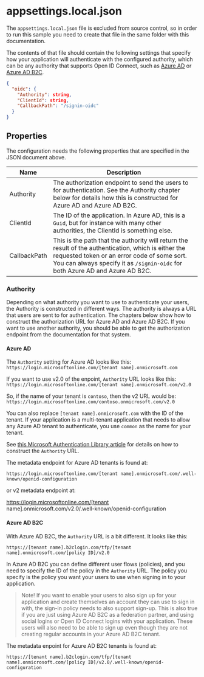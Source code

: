 ﻿appsettings.local.json
======================

The `appsettings.local.json` file is excluded from source control, so in order to run this sample you need to create that file in the same folder with this documentation.

The contents of that file should contain the following settings that specify how your application will authenticate with the configured authority, which can be any authority that supports Open ID Connect, such as [Azure AD](https://azure.microsoft.com/en-gb/services/active-directory/) or [Azure AD B2C](https://azure.microsoft.com/en-gb/services/active-directory/customer-partner-identity/).

``` JSON
{
  "oidc": {
    "Authority": string,
    "ClientId": string,
    "CallbackPath": "/signin-oidc"
  }
}
```

Properties
----------

The configuration needs the following properties that are specified in the JSON document above.

|Name|Description|
|----|-----------|
|Authority|The authorization endpoint to send the users to for authentication. See the Authority chapter below for details how this is constructed for Azure AD and Azure AD B2C.|
|ClientId|The ID of the application. In Azure AD, this is a `Guid`, but for instance with many other authorities, the ClientId is something else.|
|CallbackPath|This is the path that the authority will return the result of the authentication, which is either the requested token or an error code of some sort. You can always specify it as `/signin-oidc` for both Azure AD and Azure AD B2C.|



### Authority

Depending on what authority you want to use to authenticate your users, the Authority is constructed in different ways. The authority is always a URL that users are sent to for authentication. The chapters below show how to construct the authorization URL for Azure AD and Azure AD B2C. If you want to use another authority, you should be able to get the authorization endpoint from the documentation for that system.


#### Azure AD

The `Authority` setting for Azure AD looks like this:
`https://login.microsoftonline.com/[tenant name].onmicrosoft.com`

If you want to use v2.0 of the enpoint, `Authority` URL looks like this:
`https://login.microsoftonline.com/[tenant name].onmicrosoft.com/v2.0`

So, if the name of your tenant is `contoso`, then the v2 URL would be:
`https://login.microsoftonline.com/contoso.onmicrosoft.com/v2.0`

You can also replace `[tenant name].onmicrosoft.com` with the ID of the tenant. If your application is a multi-tenant application that needs to allow any Azure AD tenant to authenticate, you use `common` as the name for your tenant.


See [this Microsoft Authentication Library article](https://docs.microsoft.com/bs-latn-ba/azure/active-directory/develop/msal-client-application-configuration) for details on how to construct the `Authority` URL.

The metadata endpoint for Azure AD tenants is found at:

`https://login.microsoftonline.com/[tenant name].onmicrosoft.com/.well-known/openid-configuration`

or v2 metadata endpoint at:

https://login.microsoftonline.com/[tenant name].onmicrosoft.com/v2.0/.well-known/openid-configuration


#### Azure AD B2C

With Azure AD B2C, the `Authority` URL is a bit different. It looks like this:

`https://[tenant name].b2clogin.com/tfp/[tenant name].onmicrosoft.com/[policy ID]/v2.0`

In Azure AD B2C you can define different user flows (policies), and you need to specify the ID of the policy in the `Authority` URL. The policy you specify is the policy you want your users to use when signing in to your application.

> Note! If you want to enable your users to also sign up for your application and create themselves an account they can use to sign in with, the sign-in policy needs to also support sign-up. This is also true if you are just using Azure AD B2C as a federation partner, and using social logins or Open ID Connect logins with your application. These users will also need to be able to sign up even though they are not creating regular accounts in your Azure AD B2C tenant.

The metadata enpoint for Azure AD B2C tenants is found at:

`https://[tenant name].b2clogin.com/tfp/[tenant name].onmicrosoft.com/[policy ID]/v2.0/.well-known/openid-configuration`
